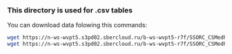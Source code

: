 ### This directory is used for .csv tables
You can download data folowing this commands:
```bash
wget https://n-ws-wvpt5.s3pd02.sbercloud.ru/b-ws-wvpt5-r7f/SSORC_CSMedPhys_10_20_paperid_papertitle_authornames.csv
wget https://n-ws-wvpt5.s3pd02.sbercloud.ru/b-ws-wvpt5-r7f/SSORC_CSMedPhys_10_20_authname_authid.csv
```